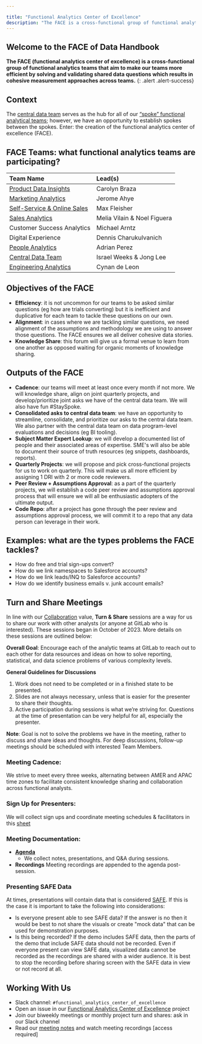 ```yaml
---

title: "Functional Analytics Center of Excellence"
description: "The FACE is a cross-functional group of functional analytics teams that aim to make our teams more efficient by solving and validating shared data questions which results in cohesive measurement approaches across teams."
---
```


## Welcome to the FACE of Data Handbook

**The FACE (functional analytics center of excellence) is a cross-functional group of functional analytics teams that aim to make our teams more efficient by solving and validating shared data questions which results in cohesive measurement approaches across teams.**
{: .alert .alert-success}

## Context

The [central data team](/handbook/business-technology/data-team/) serves as the hub for all of our [“spoke” functional analytical teams](/handbook/business-technology/data-team/#how-data-works-at-gitlab); however, we have an opportunity to establish spokes between the spokes. Enter: the creation of the functional analytics center of excellence (FACE).

## FACE Teams: what functional analytics teams are participating?

|  **Team Name** | **Lead(s)** |
| :--------------- | :----------------- |
| [Product Data Insights](/handbook/product/product-analysis/) | Carolyn Braza |
| [Marketing Analytics](/handbook/marketing/strategy-performance/) | Jerome Ahye |
| [Self-Service & Online Sales](/handbook/sales/self-service/) | Max Fleisher |
| [Sales Analytics](/handbook/sales/field-operations/sales-strategy/) | Melia Vilain & Noel Figuera |
| Customer Success Analytics | Michael Arntz |
| Digital Experience | Dennis Charukulvanich  |
| [People Analytics](/handbook/people-group/people-ops-tech-analytics/people-analytics/) | Adrian Perez |
| [Central Data Team](/handbook/business-technology/data-team/) | Israel Weeks & Jong Lee |
| [Engineering Analytics](/handbook/engineering/quality/engineering-analytics/) | Cynan de Leon |

## Objectives of the FACE

- **Efficiency**: it is not uncommon for our teams to be asked similar questions (eg how are trials converting) but it is inefficient and duplicative for each team to tackle these questions on our own.
- **Alignment**: in cases where we are tackling similar questions, we need alignment of the assumptions and methodology we are using to answer those questions. The FACE ensures we all deliver cohesive data stories.
- **Knowledge Share**: this forum will give us a formal venue to learn from one another as opposed waiting for organic moments of knowledge sharing.

## Outputs of the FACE

- **Cadence**: our teams will meet at least once every month if not more. We will knowledge share, align on joint quarterly projects, and develop/prioritize joint asks we have of the central data team. We will also have fun #StaySpoke.
- **Consolidated asks to central data team**: we have an opportunity to streamline, consolidate, and prioritize our asks to the central data team. We also partner with the central data team on data program-level evaluations and decisions (eg BI tooling).
- **Subject Matter Expert Lookup**: we will develop a documented list of people and their associated areas of expertise. SME's will also be able to document their source of truth resources (eg snippets, dashboards, reports).
- **Quarterly Projects**: we will propose and pick cross-functional projects for us to work on quarterly. This will make us all more efficient by assigning 1 DRI with 2 or more code reviewers.
- **Peer Review + Assumptions Approval**: as a part of the quarterly projects, we will establish a code peer review and assumptions approval process that will ensure we will all be enthusiastic adopters of the ultimate output.
- **Code Repo**: after a project has gone through the peer review and assumptions approval process, we will commit it to a repo that any data person can leverage in their work.

## Examples: what are the types problems the FACE tackles?

- How do free and trial sign-ups convert?
- How do we link namespaces to Salesforce accounts?
- How do we link leads/INQ to Salesforce accounts?
- How do we identify business emails v. junk account emails?

## Turn and Share Meetings

In line with our [Collaboration](https://handbook.gitlab.com/handbook/values/#collaboration) value, **Turn & Share** sessions are a way for us to share our work with other analysts (or anyone at GitLab who is interested). These sessions began in October of 2023. More details on these sessions are outlined below:

**Overall Goal**: Encourage each of the analytic teams at GitLab to reach out to each other for data resources and ideas on how to solve reporting, statistical, and data science problems of various complexity levels.

**General Guidelines for Discussions**
1. Work does not need to be completed or in a finished state to be presented.
2. Slides are not always necessary, unless that is easier for the presenter to share their thoughts.
3. Active participation during sessions is what we’re striving for. Questions at the time of presentation can be very helpful for all, especially the presenter.

**Note**: Goal is not to solve the problems we have in the meeting, rather to discuss and share ideas and thoughts. For deep discussions, follow-up meetings should be scheduled with interested Team Members.

### Meeting Cadence:

We strive to meet every three weeks, alternating between AMER and APAC time zones to facilitate consistent knowledge sharing and collaboration across functional analysts.

### Sign Up for Presenters:

We will collect sign ups and coordinate meeting schedules & facilitators in this [sheet](https://docs.google.com/spreadsheets/d/1L1oFCzmjUT6HWi1DNOa31WISqVfHOMXp924e__Ao4Pg/edit#gid=1615918759)

### Meeting Documentation:

- **[Agenda](https://docs.google.com/document/d/1H1AI-rwcubZ2UYuf8JGUiMUb7gLoeDXuPQ6Kmfyc2iE/edit#heading=h.2e7gftq6eevx)**
  - We collect notes, presentations, and Q&A during sessions.
- **Recordings** Meeting recordings are appended to the agenda post-session.

### Presenting SAFE Data

At times, presentations will contain data that is considered [SAFE](https://handbook.gitlab.com/handbook/legal/safe-framework/#safe). If this is the case it is important to take the following into considerations:

- Is everyone present able to see SAFE data? If the answer is no then it would be best to not share the visuals or create "mock data" that can be used for demonstration purposes.
- Is this being recorded? If the demo includes SAFE data, then the parts of the demo that include SAFE data should not be recorded. Even if everyone present can view SAFE data, visualized data cannot be recorded as the recordings are shared with a wider audience. It is best to stop the recording before sharing screen with the SAFE data in view or not record at all.

## Working With Us

- Slack channel: `#functional_analytics_center_of_excellence`
- Open an issue in our [Functional Analytics Center of Excellence](https://gitlab.com/gitlab-data/functional-analytics-center-of-excellence/) project
- Join our biweekly meetings or monthly project turn and shares: ask in our Slack channel
- Read our [meeting notes](https://docs.google.com/document/d/1fQ8zO1t4q_YkwatAlfSleFIG5iugQhx3pOiTxqCs4kk/edit?usp=sharing) and watch meeting recordings [access required]

